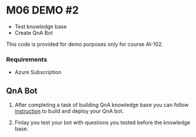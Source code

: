 # M06 DEMO #2

- Test knowledge base 
- Create QnA Bot


This code is provided for demo purposes only for course AI-102.

### Requirements
- Azure Subscription

## QnA Bot

1. After completing a task of building QnA knowledge base you can follow [instruction](https://docs.microsoft.com/en-us/azure/cognitive-services/qnamaker/quickstarts/create-publish-knowledge-base?tabs=v1#create-a-bot) to build and deploy your QnA bot.  

1. Finlay you test your bot with questions you tested before the knowledge base. 

